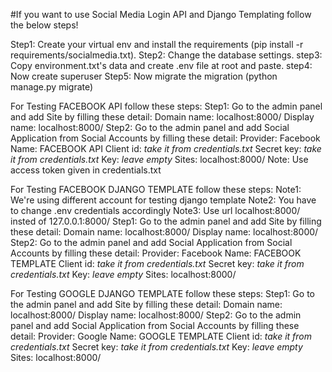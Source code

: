 #If you want to use Social Media Login API and Django Templating follow the below steps!

Step1: Create your virtual env and install the requirements (pip install -r requirements/socialmedia.txt).
Step2: Change the database settings.
step3: Copy environment.txt's data and create .env file at root and paste.
step4: Now create superuser
Step5: Now migrate the migration (python manage.py migrate)

For Testing FACEBOOK API follow these steps:
Step1: Go to the admin panel and add Site by filling these detail:
Domain name: localhost:8000/
Display name: localhost:8000/
Step2: Go to the admin panel and add Social Application from Social Accounts by filling these detail: 
Provider: Facebook
Name: FACEBOOK API
Client id: *take it from credentials.txt* 
Secret key: *take it from credentials.txt*
Key: *leave empty*
Sites: localhost:8000/
Note: Use access token given in credentials.txt

For Testing FACEBOOK DJANGO TEMPLATE follow these steps:
Note1: We're using different account for testing django template
Note2: You have to change .env credentials accordingly
Note3: Use url localhost:8000/ insted of 127.0.0.1:8000/ 
Step1: Go to the admin panel and add Site by filling these detail:
Domain name: localhost:8000/
Display name: localhost:8000/
Step2: Go to the admin panel and add Social Application from Social Accounts by filling these detail: 
Provider: Facebook
Name: FACEBOOK TEMPLATE
Client id: *take it from credentials.txt* 
Secret key: *take it from credentials.txt*
Key: *leave empty*
Sites: localhost:8000/

For Testing GOOGLE DJANGO TEMPLATE follow these steps:
Step1: Go to the admin panel and add Site by filling these detail:
Domain name: localhost:8000/
Display name: localhost:8000/
Step2: Go to the admin panel and add Social Application from Social Accounts by filling these detail: 
Provider: Google
Name: GOOGLE TEMPLATE
Client id: *take it from credentials.txt* 
Secret key: *take it from credentials.txt*
Key: *leave empty*
Sites: localhost:8000/
